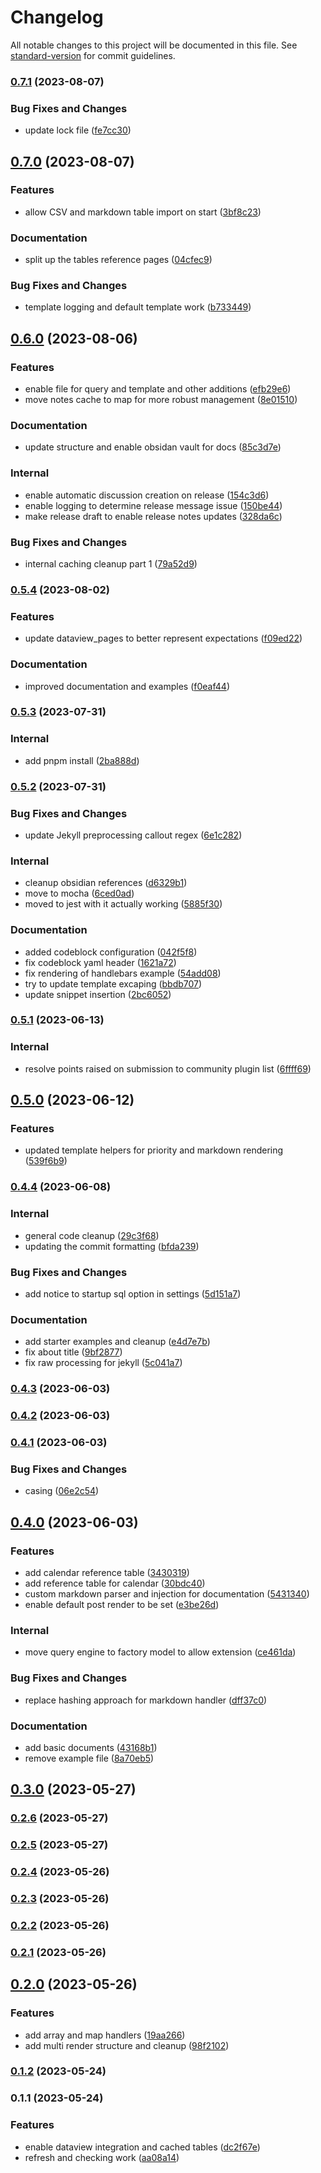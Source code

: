# Changelog

All notable changes to this project will be documented in this file. See [standard-version](https://github.com/conventional-changelog/standard-version) for commit guidelines.

### [0.7.1](https://github.com/sytone/obsidian-queryallthethings/compare/0.7.0...0.7.1) (2023-08-07)


### Bug Fixes and Changes

* update lock file ([fe7cc30](https://github.com/sytone/obsidian-queryallthethings/commits/fe7cc30ca6ac7e3bc86dc1c6b8edca2e702f5b15))

## [0.7.0](https://github.com/sytone/obsidian-queryallthethings/compare/0.6.0...0.7.0) (2023-08-07)


### Features

* allow CSV and markdown table import on start ([3bf8c23](https://github.com/sytone/obsidian-queryallthethings/commits/3bf8c23fcb714962eca78da04e17f631f0740882))


### Documentation

* split up the tables reference pages ([04cfec9](https://github.com/sytone/obsidian-queryallthethings/commits/04cfec9930687d5fb9966c8577df95785dc3cca9))


### Bug Fixes and Changes

* template logging and default template work ([b733449](https://github.com/sytone/obsidian-queryallthethings/commits/b733449d1adc9c3b22eda75b42841efe0a3b9598))

## [0.6.0](https://github.com/sytone/obsidian-queryallthethings/compare/0.5.4...0.6.0) (2023-08-06)


### Features

* enable file for query and template and other additions ([efb29e6](https://github.com/sytone/obsidian-queryallthethings/commits/efb29e676b2cad17291ca46f27ebdc17445520f2))
* move notes cache to map for more robust management ([8e01510](https://github.com/sytone/obsidian-queryallthethings/commits/8e015103dbfa8a6a5212b63dce146a03357899ab))


### Documentation

* update structure and enable obsidan vault for docs ([85c3d7e](https://github.com/sytone/obsidian-queryallthethings/commits/85c3d7e7cf1ce25cb5d6354a602686b3ae3450fb))


### Internal

* enable automatic discussion creation on release ([154c3d6](https://github.com/sytone/obsidian-queryallthethings/commits/154c3d672492c701482fc7659c8c55da8a284b30))
* enable logging to determine release message issue ([150be44](https://github.com/sytone/obsidian-queryallthethings/commits/150be44bdba9c1000c600dcb6f4da62afca32dc5))
* make release draft to enable release notes updates ([328da6c](https://github.com/sytone/obsidian-queryallthethings/commits/328da6cd23b158cc287de3a9006d26f89e18915e))


### Bug Fixes and Changes

* internal caching cleanup part 1 ([79a52d9](https://github.com/sytone/obsidian-queryallthethings/commits/79a52d95e262f374a12e36945aa0337db783a7d8))

### [0.5.4](https://github.com/sytone/obsidian-queryallthethings/compare/0.5.3...0.5.4) (2023-08-02)


### Features

* update dataview_pages to better represent expectations ([f09ed22](https://github.com/sytone/obsidian-queryallthethings/commits/f09ed22e194778ace4b2d7463c4656f94366edba))


### Documentation

* improved documentation and examples ([f0eaf44](https://github.com/sytone/obsidian-queryallthethings/commits/f0eaf44a5e0cf68ccfb1bb0593457c4a99ccf65f))

### [0.5.3](https://github.com/sytone/obsidian-queryallthethings/compare/0.5.2...0.5.3) (2023-07-31)


### Internal

* add pnpm install ([2ba888d](https://github.com/sytone/obsidian-queryallthethings/commits/2ba888daee93709671eb16d96f649588fa9c3492))

### [0.5.2](https://github.com/sytone/obsidian-queryallthethings/compare/0.5.1...0.5.2) (2023-07-31)


### Bug Fixes and Changes

* update Jekyll preprocessing callout regex ([6e1c282](https://github.com/sytone/obsidian-queryallthethings/commits/6e1c282ebe567c203b65d80980a516838836b7ed))


### Internal

* cleanup obsidian references ([d6329b1](https://github.com/sytone/obsidian-queryallthethings/commits/d6329b1b4aa1b7a82ada77b97b7df4753d0b2e63))
* move to mocha ([6ced0ad](https://github.com/sytone/obsidian-queryallthethings/commits/6ced0ad1f7de86f203748f1d85fa5f6c1e168f50))
* moved to jest with it actually working ([5885f30](https://github.com/sytone/obsidian-queryallthethings/commits/5885f30c51800af4a49e9b34ce635ac102fd0b95))


### Documentation

* added codeblock configuration ([042f5f8](https://github.com/sytone/obsidian-queryallthethings/commits/042f5f89fb5e3346c5ebcc4a11e2940c0d96adb0))
* fix codeblock yaml header ([1621a72](https://github.com/sytone/obsidian-queryallthethings/commits/1621a7200b7876b005a0fcb6d54ec90de3d27a68))
* fix rendering of handlebars example ([54add08](https://github.com/sytone/obsidian-queryallthethings/commits/54add08567b91d11ed9afe488d27342364c88dd4))
* try to update template excaping ([bbdb707](https://github.com/sytone/obsidian-queryallthethings/commits/bbdb70761036515432515cb324fd0dc0e0ba8790))
* update snippet insertion ([2bc6052](https://github.com/sytone/obsidian-queryallthethings/commits/2bc60529e0b508e2faf1ae36a4e2d0d275bff38c))

### [0.5.1](https://github.com/sytone/obsidian-queryallthethings/compare/0.5.0...0.5.1) (2023-06-13)


### Internal

* resolve points raised on submission to community plugin list ([6ffff69](https://github.com/sytone/obsidian-queryallthethings/commits/6ffff69bdef63e5a9d97dc45257ae592c146dbd1))

## [0.5.0](https://github.com/sytone/obsidian-queryallthethings/compare/0.4.4...0.5.0) (2023-06-12)


### Features

* updated template helpers for priority and markdown rendering ([539f6b9](https://github.com/sytone/obsidian-queryallthethings/commits/539f6b99242de5a685dce4bce325c5933d99c28d))

### [0.4.4](https://github.com/sytone/obsidian-queryallthethings/compare/0.4.3...0.4.4) (2023-06-08)


### Internal

* general code cleanup ([29c3f68](https://github.com/sytone/obsidian-queryallthethings/commits/29c3f68cfc37c60e5f7e1d23185968b00738577a))
* updating the commit formatting ([bfda239](https://github.com/sytone/obsidian-queryallthethings/commits/bfda23969b4301636e4d6450ccc291254c684cf7))


### Bug Fixes and Changes

* add notice to startup sql option in settings ([5d151a7](https://github.com/sytone/obsidian-queryallthethings/commits/5d151a743d5d51c1fae2dc9660296c91c2cf1b35))


### Documentation

* add starter examples and cleanup ([e4d7e7b](https://github.com/sytone/obsidian-queryallthethings/commits/e4d7e7b9b4590d74e19ef6d42f589b4a6cadcb54))
* fix about title ([9bf2877](https://github.com/sytone/obsidian-queryallthethings/commits/9bf28775fce22c36d90e00213bf97b8b15ad347f))
* fix raw processing for jekyll ([5c041a7](https://github.com/sytone/obsidian-queryallthethings/commits/5c041a73621fc6cfc35d40c9d78f6302deca7690))

### [0.4.3](https://github.com/sytone/obsidian-queryallthethings/compare/0.4.2...0.4.3) (2023-06-03)

### [0.4.2](https://github.com/sytone/obsidian-queryallthethings/compare/0.4.1...0.4.2) (2023-06-03)

### [0.4.1](https://github.com/sytone/obsidian-queryallthethings/compare/0.4.0...0.4.1) (2023-06-03)


### Bug Fixes and Changes

* casing ([06e2c54](https://github.com/sytone/obsidian-queryallthethings/commits/06e2c5443d34dd1db86bd8c3e9788bd480451c0a))

## [0.4.0](https://github.com/sytone/obsidian-queryallthethings/compare/0.3.0...0.4.0) (2023-06-03)


### Features

* add calendar reference table ([3430319](https://github.com/sytone/obsidian-queryallthethings/commits/34303190519d8f2df2c5f20ac774798bb994444d))
* add reference table for calendar ([30bdc40](https://github.com/sytone/obsidian-queryallthethings/commits/30bdc40e80c6f5aab052f7f379ed2a74af338a52))
* custom markdown parser and injection for documentation ([5431340](https://github.com/sytone/obsidian-queryallthethings/commits/5431340a82f4097a2f307c98c395dd3241d89ea6))
* enable default post render to be set ([e3be26d](https://github.com/sytone/obsidian-queryallthethings/commits/e3be26d185ab4681581f7e2045db85c809da51f3))


### Internal

* move query engine to factory model to allow extension ([ce461da](https://github.com/sytone/obsidian-queryallthethings/commits/ce461da27bfb5820d4fbc2dbcbc1a0173a4a8877))


### Bug Fixes and Changes

* replace hashing approach for markdown handler ([dff37c0](https://github.com/sytone/obsidian-queryallthethings/commits/dff37c0860d9a889cb728bed811dd3ea6c119bfa))


### Documentation

* add basic documents ([43168b1](https://github.com/sytone/obsidian-queryallthethings/commits/43168b12522f4fc4b10d00e6c13c1a0aa405f613))
* remove example file ([8a70eb5](https://github.com/sytone/obsidian-queryallthethings/commits/8a70eb547b17599fae159dc4b435dd8e5c9327d7))

## [0.3.0](https://github.com/sytone/obsidian-queryallthethings/compare/0.2.6...0.3.0) (2023-05-27)

### [0.2.6](https://github.com/sytone/obsidian-queryallthethings/compare/0.2.5...0.2.6) (2023-05-27)

### [0.2.5](https://github.com/sytone/obsidian-queryallthethings/compare/0.2.4...0.2.5) (2023-05-27)

### [0.2.4](https://github.com/sytone/obsidian-queryallthethings/compare/0.2.3...0.2.4) (2023-05-26)

### [0.2.3](https://github.com/sytone/obsidian-queryallthethings/compare/0.2.2...0.2.3) (2023-05-26)

### [0.2.2](https://github.com/sytone/obsidian-queryallthethings/compare/0.2.1...0.2.2) (2023-05-26)

### [0.2.1](https://github.com/sytone/obsidian-queryallthethings/compare/0.2.0...0.2.1) (2023-05-26)

## [0.2.0](https://github.com/sytone/obsidian-queryallthethings/compare/0.1.2...0.2.0) (2023-05-26)


### Features

* add array and map handlers ([19aa266](https://github.com/sytone/obsidian-queryallthethings/commits/19aa266c7e5f1857248e4393135c03eb474acced))
* add multi render structure and cleanup ([98f2102](https://github.com/sytone/obsidian-queryallthethings/commits/98f210296a9e8c0b03f2491d46d04bcfd5c5ff0e))

### [0.1.2](https://github.com/sytone/obsidian-queryallthethings/compare/0.1.1...0.1.2) (2023-05-24)

### 0.1.1 (2023-05-24)


### Features

* enable dataview integration and cached tables ([dc2f67e](https://github.com/sytone/obsidian-queryallthethings/commits/dc2f67ec5c435ebf3cf2473c632733a31f3af13a))
* refresh and checking work ([aa08a14](https://github.com/sytone/obsidian-queryallthethings/commits/aa08a14ea2a341d06e98ba0af2c7ff8b26f9409c))
